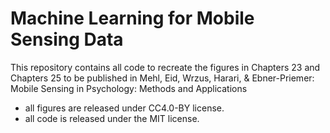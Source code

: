 # Machine Learning for Mobile Sensing Data

This repository contains all code to recreate the
figures in Chapters 23 and Chapters 25 to be published in Mehl, Eid, Wrzus, Harari, & Ebner-Priemer: Mobile Sensing in Psychology: Methods and Applications

- all figures are released under CC4.0-BY license.
- all code is released under the MIT license.


